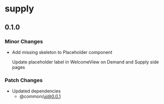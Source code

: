 # supply

## 0.1.0

### Minor Changes

- Add missing skeleton to Placeholder component

  Update placeholder label in WelcomeView on Demand and Supply side pages

### Patch Changes

- Updated dependencies
  - @common/ui@0.0.1
